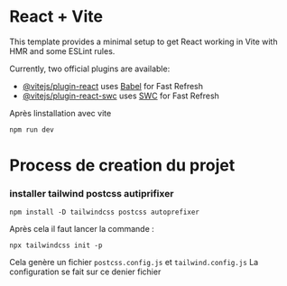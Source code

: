 # React + Vite

This template provides a minimal setup to get React working in Vite with HMR and some ESLint rules.

Currently, two official plugins are available:

- [@vitejs/plugin-react](https://github.com/vitejs/vite-plugin-react/blob/main/packages/plugin-react/README.md) uses [Babel](https://babeljs.io/) for Fast Refresh
- [@vitejs/plugin-react-swc](https://github.com/vitejs/vite-plugin-react-swc) uses [SWC](https://swc.rs/) for Fast Refresh

Après linstallation avec vite 
````
npm run dev
````

# Process de creation du projet

### installer tailwind postcss autiprifixer
````
npm install -D tailwindcss postcss autoprefixer
````
Après cela il faut lancer la commande :
````
npx tailwindcss init -p
````
Cela genère un fichier ``postcss.config.js`` et ``tailwind.config.js``
La configuration se fait sur ce denier fichier 
